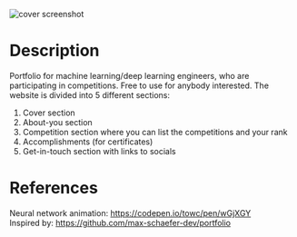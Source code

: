 ![cover screenshot](/media/portfolio-screenshot.JPG)

# Description
Portfolio for machine learning/deep learning engineers, who are participating in competitions. Free to use for anybody interested.
The website is divided into 5 different sections:
1. Cover section
2. About-you section 
3. Competition section where you can list the competitions and your rank
4. Accomplishments (for certificates)
5. Get-in-touch section with links to socials



# References
Neural network animation: https://codepen.io/towc/pen/wGjXGY  
Inspired by: https://github.com/max-schaefer-dev/portfolio
